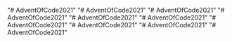 "# AdventOfCode2021" "# AdventOfCode2021" 
"# AdventOfCode2021" 
"# AdventOfCode2021" 
"# AdventOfCode2021" 
"# AdventOfCode2021" 
"# AdventOfCode2021" 
"# AdventOfCode2021" 
"# AdventOfCode2021" 
"# AdventOfCode2021" 

